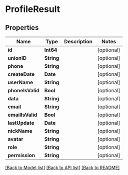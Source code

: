 # ProfileResult

## Properties
Name | Type | Description | Notes
------------ | ------------- | ------------- | -------------
**id** | **Int64** |  | [optional] 
**unionID** | **String** |  | [optional] 
**phone** | **String** |  | [optional] 
**createDate** | **Date** |  | [optional] 
**userName** | **String** |  | [optional] 
**phoneIsValid** | **Bool** |  | [optional] 
**data** | **String** |  | [optional] 
**email** | **String** |  | [optional] 
**emailIsValid** | **Bool** |  | [optional] 
**lastUpdate** | **Date** |  | [optional] 
**nickName** | **String** |  | [optional] 
**avatar** | **String** |  | [optional] 
**role** | **String** |  | [optional] 
**permission** | **String** |  | [optional] 

[[Back to Model list]](../README.md#documentation-for-models) [[Back to API list]](../README.md#documentation-for-api-endpoints) [[Back to README]](../README.md)


